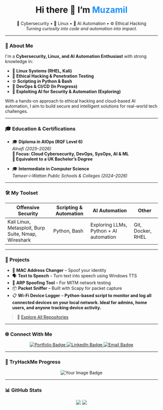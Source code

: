 <h1 align="center">Hi there 👋 I’m <span style="color:#1E90FF;">Muzamil</span></h1>

<p align="center">
  🚀 Cybersecurity • 🐧 Linux • 🤖 AI Automation • ⚙️ Ethical Hacking<br>
  <i>Turning curiosity into code and automation into impact.</i>
</p>

---

### 🧠 About Me

I'm a **Cybersecurity, Linux, and AI Automation Enthusiast** with strong knowledge in:
- 🐧 **Linux Systems (RHEL, Kali)**
- 🔐 **Ethical Hacking & Penetration Testing**
- ⚙️ **Scripting in Python & Bash**
- 🔄 **DevOps & CI/CD (In Progress)**
- 🤖 **Exploiting AI for Security & Automation (Exploring)**

With a hands-on approach to ethical hacking and cloud-based AI automation, I aim to build secure and intelligent solutions for real-world tech challenges.

---

### 🎓 Education & Certifications

- 🎓 **Diploma in AIOps (RQF Level 6)**  
  *Alnafi (2025–2026)*  
  **🧠 Focus: Cloud Cybersecurity, DevOps, SysOps, AI & ML**  
  **📘 Equivalent to a UK Bachelor’s Degree**

- 🎓 **Intermediate in Computer Science**  
  *Tameer-i-Wattan Public Schools & Colleges (2024–2026)*

---

### 🛠️ My Toolset

| Offensive Security | Scripting & Automation | AI Automation | Other |
|--------------------|------------------------|---------------|-------|
| Kali Linux, Metasploit, Burp Suite, Nmap, Wireshark | Python, Bash | Exploring LLMs, Python + AI automation | Git, Docker, RHEL |

---

### 🚧 Projects

- 🧥 **MAC Address Changer** – Spoof your identity  
- 🗣️ **Text to Speech** – Turn text into speech using Windows TTS  
- 🔄 **ARP Spoofing Tool** – For MITM network testing  
- 📦 **Packet Sniffer** – Built with Scapy for packet capture  
- 📋 **Wi-Fi Device Logger** – **Python-based script to monitor and log all connected devices on your local network. Ideal for admins, home users, and anyone tracking device activity.**

> 🔗 [Explore All Repositories](https://github.com/muzi5622?tab=repositories)

---

### 🌐 Connect With Me

<p align="center">
  <a href="https://muzi5622-portfolio.vercel.app/">
    <img src="https://img.shields.io/badge/My%20Portfolio-1E90FF?style=for-the-badge&logo=vercel&logoColor=white" alt="Portfolio Badge"/>
  </a>
  <a href="https://www.linkedin.com/in/m-muzammal-99m/">
    <img src="https://img.shields.io/badge/LinkedIn-0A66C2?style=for-the-badge&logo=linkedin&logoColor=white" alt="LinkedIn Badge"/>
  </a>
  <a href="mailto:muzamil29876@gmail.com">
    <img src="https://img.shields.io/badge/Email-EA4335?style=for-the-badge&logo=gmail&logoColor=white" alt="Email Badge"/>
  </a>
</p>

---
### 🧠 TryHackMe Progress

<p align="center">
  <img src="https://tryhackme-badges.s3.amazonaws.com/muzi56.png" alt="Your Image Badge" />
</p>

------

### 📊 GitHub Stats

<p align="center">
  <img src="https://github-readme-stats.vercel.app/api?username=muzi5622&show_icons=true&theme=tokyonight&hide_title=true&count_private=true" />
  <img src="https://github-readme-stats.vercel.app/api/top-langs/?username=muzi5622&layout=compact&theme=tokyonight" />
</p>


